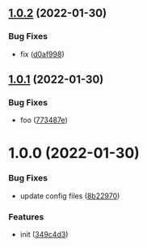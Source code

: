 ## [1.0.2](https://github.com/dword-design/get-privacy-policy/compare/v1.0.1...v1.0.2) (2022-01-30)


### Bug Fixes

* fix ([d0af998](https://github.com/dword-design/get-privacy-policy/commit/d0af998166b94f61f9c9cde002d3396e8609a169))

## [1.0.1](https://github.com/dword-design/get-privacy-policy/compare/v1.0.0...v1.0.1) (2022-01-30)


### Bug Fixes

* foo ([773487e](https://github.com/dword-design/get-privacy-policy/commit/773487eef3d9985906f91d0ab41ba1001543e2bc))

# 1.0.0 (2022-01-30)


### Bug Fixes

* update config files ([8b22970](https://github.com/dword-design/get-privacy-policy/commit/8b22970dafe4dcf2a2d32ffc4c9ac1b6f866ece7))


### Features

* init ([349c4d3](https://github.com/dword-design/get-privacy-policy/commit/349c4d33c6d6e5ff73dc11ee5dce3c2bd26c1804))
